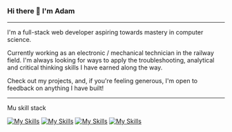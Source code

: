 ### Hi there 👋 I'm Adam

---

I'm a full-stack web developer aspiring towards mastery in computer science.

Currently working as an electronic / mechanical technician in the railway field. I'm always looking for ways to apply the troubleshooting, analytical and critical thinking skills I have earned along the way.

Check out my projects, and, if you're feeling generous, I'm open to feedback on anything I have built!

---

Mu skill stack

[![My Skills](https://skillicons.dev/icons?i=html,css,sass)](https://skillicons.dev)
[![My Skills](https://skillicons.dev/icons?i=js,typescript,nextjs,react,bootstrap,jquery)](https://skillicons.dev)
[![My Skills](https://skillicons.dev/icons?i=webpack,github,git,jest)](https://skillicons.dev)
[![My Skills](https://skillicons.dev/icons?i=arduino,cplusplus)](https://skillicons.dev)
